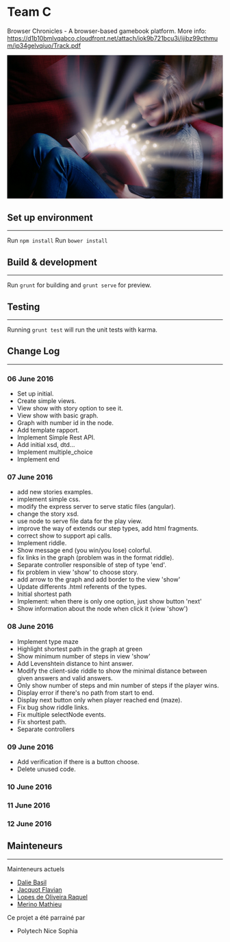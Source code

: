 # Team C

Browser Chronicles - A browser-based gamebook platform. More info: https://d1b10bmlvqabco.cloudfront.net/attach/iok9b721bcu3i/ijibz99cthmum/ip34gelvqiuo/Track.pdf

![alt tag](app/images/books.jpg?raw=true "Chronicles")


## Set up environment ##
------------------------

Run `npm install`
Run `bower install`

## Build & development ##
--------------------------

Run `grunt` for building and `grunt serve` for preview.

## Testing ##
--------------

Running `grunt test` will run the unit tests with karma.

## Change Log ##
--------------

### 06 June 2016 ###

* Set up initial.
* Create simple views.
* View show with story option to see it.
* View show with basic graph.
* Graph with number id in the node.
* Add template rapport.
* Implement Simple Rest API.
* Add initial xsd, dtd...
* Implement multiple_choice
* Implement end

### 07 June 2016 ###

* add new stories examples.
* implement simple css.
* modify the express server to serve static files (angular).
* change the story xsd.
* use node to serve file data for the play view.
* improve the way of extends our step types, add html fragments.
* correct show to support api calls.
* Implement riddle.
* Show message end (you win/you lose) colorful.
* fix links in the graph (problem was in the format riddle).
* Separate controller responsible of step of type 'end'.
* fix problem in view 'show' to choose story.
* add arrow to the graph and add border to the view 'show'
* Update differents .html referents of the types.
* Initial shortest path
* Implement: when there is only one option, just show button 'next'
* Show information about the node when click it (view 'show')

### 08 June 2016 ###

* Implement type maze
* Highlight shortest path in the graph at green
* Show minimum number of steps in view 'show'
* Add Levenshtein distance to hint answer.
* Modify the client-side riddle to show the minimal distance between given answers and valid answers.
* Only show number of steps and min number of steps if the player wins.
* Display error if there's no path from start to end.
* Display next button only when player reached end (maze).
* Fix bug show riddle links.
* Fix multiple selectNode events.
* Fix shortest path.
* Separate controllers

### 09 June 2016 ###

* Add verification if there is a button choose.
* Delete unused code.


### 10 June 2016 ###

### 11 June 2016 ###

### 12 June 2016 ###



## Mainteneurs ##
------------------

Mainteneurs actuels

* [Dalie Basil](mailto:dalie.basil@gmail.com)
* [Jacquot Flavian](mailto:flavian.jacquot@gmail.com)
* [Lopes de Oliveira Raquel](mailto:oliveira.raquel.lopes@gmail.com)
* [Merino Mathieu](mailto:mathieu.merino@outlook.com)

Ce projet a été parrainé par

 * Polytech Nice Sophia
